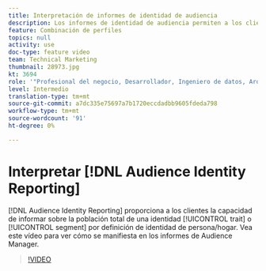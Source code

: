 ```yaml
---
title: Interpretación de informes de identidad de audiencia
description: Los informes de identidad de audiencia permiten a los clientes informar sobre la población total de una característica o segmento según las definiciones de identidad de persona o unidad familiar. Vea este vídeo para ver cómo se manifiesta en los informes de Audience Manager.
feature: Combinación de perfiles
topics: null
activity: use
doc-type: feature video
team: Technical Marketing
thumbnail: 28973.jpg
kt: 3694
role: '"Profesional del negocio, Desarrollador, Ingeniero de datos, Arquitecto, Arquitecto de datos, Administrador, Líder"'
level: Intermedio
translation-type: tm+mt
source-git-commit: a7dc335e75697a7b1720eccdadbb9605fdeda798
workflow-type: tm+mt
source-wordcount: '91'
ht-degree: 0%

---
```



# Interpretar [!DNL Audience Identity Reporting]

[!DNL Audience Identity Reporting] proporciona a los clientes la capacidad de informar sobre la población total de una identidad  [!UICONTROL trait] o  [!UICONTROL segment] por definición de identidad de persona/hogar. Vea este vídeo para ver cómo se manifiesta en los informes de Audience Manager.

>[!VIDEO](https://video.tv.adobe.com/v/28973/?quality=12)
